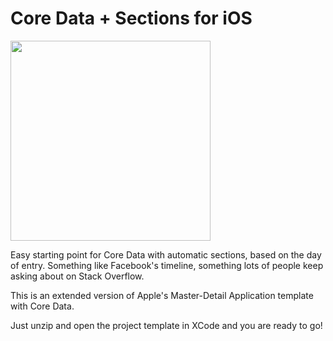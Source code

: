 Core Data + Sections for iOS
=================

<img width=320 src="https://github.com/piotrdenis/CoreData-Sections/raw/master/img/sections.png"/>

Easy starting point for Core Data with automatic sections,
based on the day of entry.
Something like Facebook's timeline, something lots of people
keep asking about on Stack Overflow.

This is an extended version of Apple's Master-Detail Application
template with Core Data.

Just unzip and open the project template in XCode
and you are ready to go!
